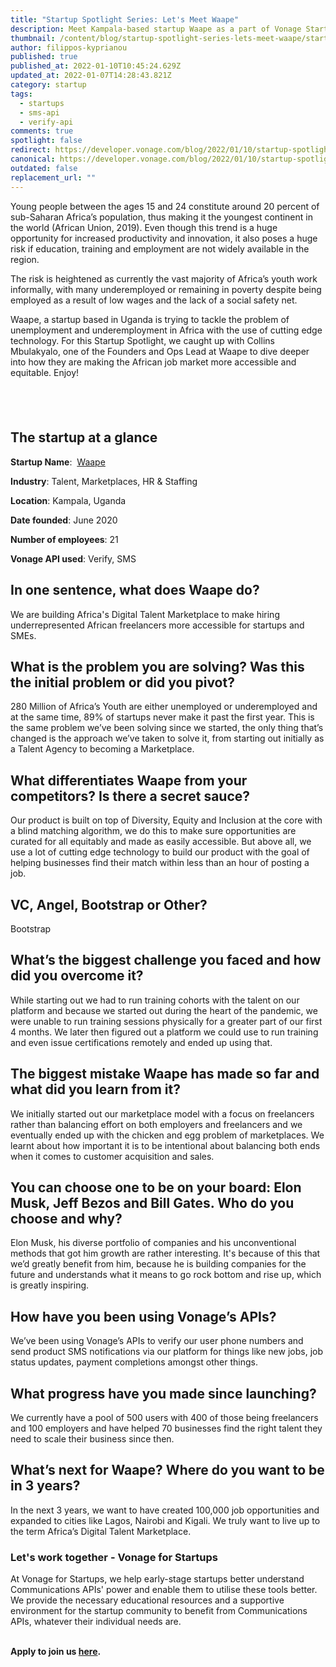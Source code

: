 ```yaml
---
title: "Startup Spotlight Series: Let's Meet Waape"
description: Meet Kampala-based startup Waape as a part of Vonage Startup Spotlight series.
thumbnail: /content/blog/startup-spotlight-series-lets-meet-waape/startups_waape.png
author: filippos-kyprianou
published: true
published_at: 2022-01-10T10:45:24.629Z
updated_at: 2022-01-07T14:28:43.821Z
category: startup
tags:
  - startups
  - sms-api
  - verify-api
comments: true
spotlight: false
redirect: https://developer.vonage.com/blog/2022/01/10/startup-spotlight-series-lets-meet-waape
canonical: https://developer.vonage.com/blog/2022/01/10/startup-spotlight-series-lets-meet-waape
outdated: false
replacement_url: ""
---
```

Young people between the ages 15 and 24 constitute around 20 percent of sub-Saharan Africa’s population, thus making it the youngest continent in the world (African Union, 2019). Even though this trend is a huge opportunity for increased productivity and innovation, it also poses a huge risk if education, training and employment are not widely available in the region. 

The risk is heightened as currently the vast majority of Africa’s youth work informally, with many underemployed or remaining in poverty despite being employed as a result of low wages and the lack of a social safety net.

Waape, a startup based in Uganda is trying to tackle the problem of unemployment and underemployment in Africa with the use of cutting edge technology. For this Startup Spotlight, we caught up with Collins Mbulakyalo, one of the Founders and Ops Lead at Waape to dive deeper into how they are making the African job market more accessible and equitable. Enjoy!

##  

## The startup at a glance

**Startup Name**:  [Waape](https://waape.ug/)

**Industry**: Talent, Marketplaces, HR & Staffing

**Location**: Kampala, Uganda

**Date founded**: June 2020

**Number of employees**: 21

**Vonage API used**: Verify, SMS

## In one sentence, what does Waape do?

We are building Africa's Digital Talent Marketplace to make hiring underrepresented African freelancers more accessible for startups and SMEs.

## What is the problem you are solving? Was this the initial problem or did you pivot?

280 Million of Africa’s Youth are either unemployed or underemployed and at the same time, 89% of startups never make it past the first year. This is the same problem we’ve been solving since we started, the only thing that’s changed is the approach we’ve taken to solve it, from starting out initially as a Talent Agency to becoming a Marketplace.

## What differentiates Waape from your competitors? Is there a secret sauce?

Our product is built on top of Diversity, Equity and Inclusion at the core with a blind matching algorithm, we do this to make sure opportunities are curated for all equitably and made as easily accessible. But above all, we use a lot of cutting edge technology to build our product with the goal of helping businesses find their match within less than an hour of posting a job.

## VC, Angel, Bootstrap or Other?

Bootstrap

## What’s the biggest challenge you faced and how did you overcome it?

While starting out we had to run training cohorts with the talent on our platform and because we started out during the heart of the pandemic, we were unable to run training sessions physically for a greater part of our first 4 months. We later then figured out a platform we could use to run training and even issue certifications remotely and ended up using that.

## The biggest mistake Waape has made so far and what did you learn from it?

We initially started out our marketplace model with a focus on freelancers rather than balancing effort on both employers and freelancers and we eventually ended up with the chicken and egg problem of marketplaces. We learnt about how important it is to be intentional about balancing both ends when it comes to customer acquisition and sales.

## You can choose one to be on your board: Elon Musk, Jeff Bezos and Bill Gates. Who do you choose and why? 

Elon Musk, his diverse portfolio of companies and his unconventional methods that got him growth are rather interesting. It's because of this that we’d greatly benefit from him, because he is building companies for the future and understands what it means to go rock bottom and rise up, which is greatly inspiring.

## How have you been using Vonage’s APIs?

We’ve been using Vonage’s APIs to verify our user phone numbers and send product SMS notifications via our platform for things like new jobs, job status updates, payment completions amongst other things.

## What progress have you made since launching? 

We currently have a pool of 500 users with 400 of those being freelancers and 100 employers and have helped 70 businesses find the right talent they need to scale their business since then.

## What’s next for Waape? Where do you want to be in 3 years?

In the next 3 years, we want to have created 100,000 job opportunities and expanded to cities like Lagos, Nairobi and Kigali. We truly want to live up to the term Africa’s Digital Talent Marketplace.

### Let's work together - Vonage for Startups

At Vonage for Startups, we help early-stage startups better understand Communications APIs' power and enable them to utilise these tools better. We provide the necessary educational resources and a supportive environment for the startup community to benefit from Communications APIs, whatever their individual needs are.

**\
Apply to join us [here](https://vonage.dev/3d093hA).**